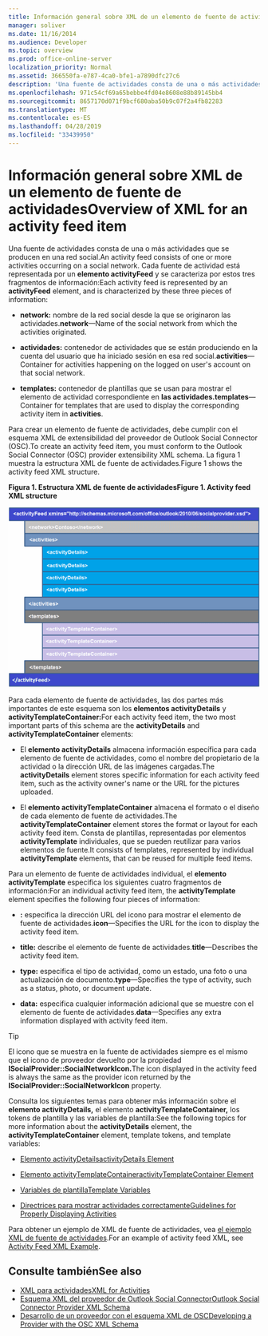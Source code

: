 ```yaml
---
title: Información general sobre XML de un elemento de fuente de actividades
manager: soliver
ms.date: 11/16/2014
ms.audience: Developer
ms.topic: overview
ms.prod: office-online-server
localization_priority: Normal
ms.assetid: 366550fa-e787-4ca0-bfe1-a7890dfc27c6
description: 'Una fuente de actividades consta de una o más actividades que se producen en una red social. Cada fuente de actividad está representada por un elemento activityFeed y se caracteriza por estos tres fragmentos de información:'
ms.openlocfilehash: 971c54cf69a65bebbe4fd04e8608e88b89145bb4
ms.sourcegitcommit: 8657170d071f9bcf680aba50b9c07f2a4fb82283
ms.translationtype: MT
ms.contentlocale: es-ES
ms.lasthandoff: 04/28/2019
ms.locfileid: "33439950"
---
```

# <a name="overview-of-xml-for-an-activity-feed-item"></a><span data-ttu-id="8909d-104">Información general sobre XML de un elemento de fuente de actividades</span><span class="sxs-lookup"><span data-stu-id="8909d-104">Overview of XML for an activity feed item</span></span>

<span data-ttu-id="8909d-105">Una fuente de actividades consta de una o más actividades que se producen en una red social.</span><span class="sxs-lookup"><span data-stu-id="8909d-105">An activity feed consists of one or more activities occurring on a social network.</span></span> <span data-ttu-id="8909d-106">Cada fuente de actividad está representada por un **elemento activityFeed** y se caracteriza por estos tres fragmentos de información:</span><span class="sxs-lookup"><span data-stu-id="8909d-106">Each activity feed is represented by an **activityFeed** element, and is characterized by these three pieces of information:</span></span> 
  
- <span data-ttu-id="8909d-107">**network:** nombre de la red social desde la que se originaron las actividades.</span><span class="sxs-lookup"><span data-stu-id="8909d-107">**network**—Name of the social network from which the activities originated.</span></span>
    
- <span data-ttu-id="8909d-108">**actividades:** contenedor de actividades que se están produciendo en la cuenta del usuario que ha iniciado sesión en esa red social.</span><span class="sxs-lookup"><span data-stu-id="8909d-108">**activities**—Container for activities happening on the logged on user's account on that social network.</span></span>
    
- <span data-ttu-id="8909d-109">**templates:** contenedor de plantillas que se usan para mostrar el elemento de actividad correspondiente en **las actividades.**</span><span class="sxs-lookup"><span data-stu-id="8909d-109">**templates**—Container for templates that are used to display the corresponding activity item in **activities**.</span></span>
    
<span data-ttu-id="8909d-110">Para crear un elemento de fuente de actividades, debe cumplir con el esquema XML de extensibilidad del proveedor de Outlook Social Connector (OSC).</span><span class="sxs-lookup"><span data-stu-id="8909d-110">To create an activity feed item, you must conform to the Outlook Social Connector (OSC) provider extensibility XML schema.</span></span> <span data-ttu-id="8909d-111">La figura 1 muestra la estructura XML de fuente de actividades.</span><span class="sxs-lookup"><span data-stu-id="8909d-111">Figure 1 shows the activity feed XML structure.</span></span>
  
<span data-ttu-id="8909d-112">**Figura 1. Estructura XML de fuente de actividades**</span><span class="sxs-lookup"><span data-stu-id="8909d-112">**Figure 1. Activity feed XML structure**</span></span>

![Estructura XML de la actividad](media/odc_ol14_ta_OSC_Fig06.gif)
  
<span data-ttu-id="8909d-114">Para cada elemento de fuente de actividades, las dos partes más importantes de este esquema son los **elementos activityDetails** y **activityTemplateContainer:**</span><span class="sxs-lookup"><span data-stu-id="8909d-114">For each activity feed item, the two most important parts of this schema are the **activityDetails** and **activityTemplateContainer** elements:</span></span> 
  
- <span data-ttu-id="8909d-115">El **elemento activityDetails** almacena información específica para cada elemento de fuente de actividades, como el nombre del propietario de la actividad o la dirección URL de las imágenes cargadas.</span><span class="sxs-lookup"><span data-stu-id="8909d-115">The **activityDetails** element stores specific information for each activity feed item, such as the activity owner's name or the URL for the pictures uploaded.</span></span> 
    
- <span data-ttu-id="8909d-116">El **elemento activityTemplateContainer** almacena el formato o el diseño de cada elemento de fuente de actividades.</span><span class="sxs-lookup"><span data-stu-id="8909d-116">The **activityTemplateContainer** element stores the format or layout for each activity feed item.</span></span> <span data-ttu-id="8909d-117">Consta de plantillas, representadas por elementos **activityTemplate** individuales, que se pueden reutilizar para varios elementos de fuente.</span><span class="sxs-lookup"><span data-stu-id="8909d-117">It consists of templates, represented by individual **activityTemplate** elements, that can be reused for multiple feed items.</span></span> 
    
<span data-ttu-id="8909d-118">Para un elemento de fuente de actividades individual, el **elemento activityTemplate** especifica los siguientes cuatro fragmentos de información:</span><span class="sxs-lookup"><span data-stu-id="8909d-118">For an individual activity feed item, the **activityTemplate** element specifies the following four pieces of information:</span></span> 
  
- <span data-ttu-id="8909d-119">**:** especifica la dirección URL del icono para mostrar el elemento de fuente de actividades.</span><span class="sxs-lookup"><span data-stu-id="8909d-119">**icon**—Specifies the URL for the icon to display the activity feed item.</span></span>
    
- <span data-ttu-id="8909d-120">**title:** describe el elemento de fuente de actividades.</span><span class="sxs-lookup"><span data-stu-id="8909d-120">**title**—Describes the activity feed item.</span></span>
    
- <span data-ttu-id="8909d-121">**type:** especifica el tipo de actividad, como un estado, una foto o una actualización de documento.</span><span class="sxs-lookup"><span data-stu-id="8909d-121">**type**—Specifies the type of activity, such as a status, photo, or document update.</span></span>
    
- <span data-ttu-id="8909d-122">**data:** especifica cualquier información adicional que se muestre con el elemento de fuente de actividades.</span><span class="sxs-lookup"><span data-stu-id="8909d-122">**data**—Specifies any extra information displayed with activity feed item.</span></span>
    
> [!TIP]
> <span data-ttu-id="8909d-123">El icono que se muestra en la fuente de actividades siempre es el mismo que el icono de proveedor devuelto por la propiedad **ISocialProvider::SocialNetworkIcon.**</span><span class="sxs-lookup"><span data-stu-id="8909d-123">The icon displayed in the activity feed is always the same as the provider icon returned by the **ISocialProvider::SocialNetworkIcon** property.</span></span> 
  
<span data-ttu-id="8909d-124">Consulta los siguientes temas para obtener más información sobre el **elemento activityDetails,** el elemento **activityTemplateContainer,** los tokens de plantilla y las variables de plantilla:</span><span class="sxs-lookup"><span data-stu-id="8909d-124">See the following topics for more information about the **activityDetails** element, the **activityTemplateContainer** element, template tokens, and template variables:</span></span> 
  
- [<span data-ttu-id="8909d-125">Elemento activityDetails</span><span class="sxs-lookup"><span data-stu-id="8909d-125">activityDetails Element</span></span>](activitydetails-element.md)
    
- [<span data-ttu-id="8909d-126">Elemento activityTemplateContainer</span><span class="sxs-lookup"><span data-stu-id="8909d-126">activityTemplateContainer Element</span></span>](activitytemplatecontainer-element.md)
    
- [<span data-ttu-id="8909d-127">Variables de plantilla</span><span class="sxs-lookup"><span data-stu-id="8909d-127">Template Variables</span></span>](template-variables.md)
    
- [<span data-ttu-id="8909d-128">Directrices para mostrar actividades correctamente</span><span class="sxs-lookup"><span data-stu-id="8909d-128">Guidelines for Properly Displaying Activities</span></span>](guidelines-for-properly-displaying-activities.md)
    
<span data-ttu-id="8909d-129">Para obtener un ejemplo de XML de fuente de actividades, vea [el ejemplo XML de fuente de actividades](activity-feed-xml-example.md).</span><span class="sxs-lookup"><span data-stu-id="8909d-129">For an example of activity feed XML, see [Activity Feed XML Example](activity-feed-xml-example.md).</span></span>
  
## <a name="see-also"></a><span data-ttu-id="8909d-130">Consulte también</span><span class="sxs-lookup"><span data-stu-id="8909d-130">See also</span></span>

- [<span data-ttu-id="8909d-131">XML para actividades</span><span class="sxs-lookup"><span data-stu-id="8909d-131">XML for Activities</span></span>](xml-for-activities.md) 
- [<span data-ttu-id="8909d-132">Esquema XML del proveedor de Outlook Social Connector</span><span class="sxs-lookup"><span data-stu-id="8909d-132">Outlook Social Connector Provider XML Schema</span></span>](outlook-social-connector-provider-xml-schema.md)
- [<span data-ttu-id="8909d-133">Desarrollo de un proveedor con el esquema XML de OSC</span><span class="sxs-lookup"><span data-stu-id="8909d-133">Developing a Provider with the OSC XML Schema</span></span>](developing-a-provider-with-the-osc-xml-schema.md)

